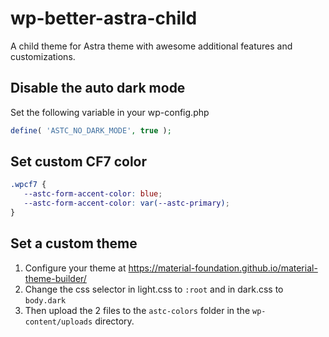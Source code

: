 # wp-better-astra-child
A child theme for Astra theme with awesome additional features and customizations.

## Disable the auto dark mode
Set the following variable in your wp-config.php
```php
define( 'ASTC_NO_DARK_MODE', true );
```

## Set custom CF7 color
```css
.wpcf7 {
   --astc-form-accent-color: blue;
   --astc-form-accent-color: var(--astc-primary);
}
```

## Set a custom theme
1. Configure your theme at https://material-foundation.github.io/material-theme-builder/
2. Change the css selector in light.css to `:root` and in dark.css to `body.dark`
3. Then upload the 2 files to the `astc-colors` folder in the `wp-content/uploads` directory.
